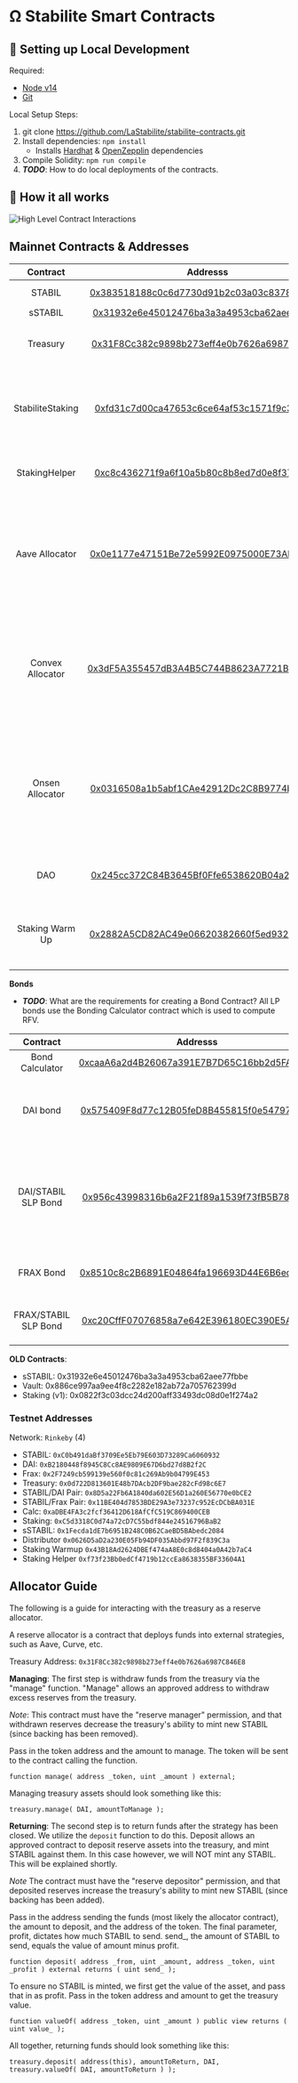 # Ω Stabilite Smart Contracts


##  🔧 Setting up Local Development
Required: 
- [Node v14](https://nodejs.org/download/release/latest-v14.x/)  
- [Git](https://git-scm.com/downloads)


Local Setup Steps:
1. git clone https://github.com/LaStabilite/stabilite-contracts.git 
1. Install dependencies: `npm install` 
    - Installs [Hardhat](https://hardhat.org/getting-started/) & [OpenZepplin](https://docs.openzeppelin.com/contracts/4.x/) dependencies
1. Compile Solidity: `npm run compile`
1. **_TODO_**: How to do local deployments of the contracts.


## 🤨 How it all works
![High Level Contract Interactions](./docs/box-diagram.png)

## Mainnet Contracts & Addresses

|Contract       | Addresss                                                                                                            | Notes   |
|:-------------:|:-------------------------------------------------------------------------------------------------------------------:|-------|
|STABIL            |[0x383518188c0c6d7730d91b2c03a03c837814a899](https://etherscan.io/address/0x383518188c0c6d7730d91b2c03a03c837814a899)| Main Token Contract|
|sSTABIL           |[0x31932e6e45012476ba3a3a4953cba62aee77fbbe](https://etherscan.io/address/0x31932e6e45012476ba3a3a4953cba62aee77fbbe)| Staked Ohm|
|Treasury       |[0x31F8Cc382c9898b273eff4e0b7626a6987C846E8](https://etherscan.io/address/0x31F8Cc382c9898b273eff4e0b7626a6987C846E8)| Stabilite Treasury holds all the assets        |
|StabiliteStaking |[0xfd31c7d00ca47653c6ce64af53c1571f9c36566a](https://etherscan.io/address/0xfd31c7d00ca47653c6ce64af53c1571f9c36566a)| Main Staking contract responsible for calling rebases every 2200 blocks|
|StakingHelper  |[0xc8c436271f9a6f10a5b80c8b8ed7d0e8f37a612d](https://etherscan.io/address/0xc8c436271f9a6f10a5b80c8b8ed7d0e8f37a612d)| Helper Contract to Stake with 0 warmup |
|Aave Allocator |[0x0e1177e47151Be72e5992E0975000E73Ab5fd9D4](https://etherscan.io/address/0x0e1177e47151Be72e5992E0975000E73Ab5fd9D4)| Sends DAI from the treasury to Aave (via deposit) in exchange for aDAI and holds it. See [Allocator Guide](#allocator-guide)|
|Convex Allocator |[0x3dF5A355457dB3A4B5C744B8623A7721BF56dF78](https://etherscan.io/address/0x3dF5A355457dB3A4B5C744B8623A7721BF56dF78)| Sends FRAX from the treasury to Convex and accumulates trading fees, CRV and CVX. See [Allocator Guide](#allocator-guide)|
|Onsen Allocator |[0x0316508a1b5abf1CAe42912Dc2C8B9774b682fFC](https://etherscan.io/address/0x0316508a1b5abf1CAe42912Dc2C8B9774b682fFC)| Sends STABIL-DAI SLP from the treasury to the Sushi Onsen pool, accumulating SUSHI and xSUSHI. See [Allocator Guide](#allocator-guide)|
|DAO            |[0x245cc372C84B3645Bf0Ffe6538620B04a217988B](https://etherscan.io/address/0x245cc372C84B3645Bf0Ffe6538620B04a217988B)|Storage Wallet for DAO under MS |
|Staking Warm Up|[0x2882A5CD82AC49e06620382660f5ed932607c5f1](https://etherscan.io/address/0x2882A5CD82AC49e06620382660f5ed932607c5f1)| Instructs the Staking contract when a user can claim sSTABIL |


**Bonds**
- **_TODO_**: What are the requirements for creating a Bond Contract?
All LP bonds use the Bonding Calculator contract which is used to compute RFV. 

|Contract       | Addresss                                                                                                            | Notes   |
|:-------------:|:-------------------------------------------------------------------------------------------------------------------:|-------|
|Bond Calculator|[0xcaaA6a2d4B26067a391E7B7D65C16bb2d5FA571A](https://etherscan.io/address/0xcaaA6a2d4B26067a391E7B7D65C16bb2d5FA571A)| |
|DAI bond|[0x575409F8d77c12B05feD8B455815f0e54797381c](https://etherscan.io/address/0x575409F8d77c12B05feD8B455815f0e54797381c)| Main bond managing serve mechanics for STABIL/DAI|
|DAI/STABIL SLP Bond|[0x956c43998316b6a2F21f89a1539f73fB5B78c151](https://etherscan.io/address/0x956c43998316b6a2F21f89a1539f73fB5B78c151)| Manages mechhanism for thhe protocol to buy baack its own liquidity from the pair. |
|FRAX Bond|[0x8510c8c2B6891E04864fa196693D44E6B6ec2514](https://etherscan.io/address/0x8510c8c2B6891E04864fa196693D44E6B6ec2514)|Similar to DAI bond but using FRAX|
|FRAX/STABIL SLP Bond|[0xc20CffF07076858a7e642E396180EC390E5A02f7](https://etherscan.io/address/0xc20CffF07076858a7e642E396180EC390E5A02f7)| Similar to DAI/STABIL but using FRAX |

**OLD Contracts**:

- sSTABIL: 0x31932e6e45012476ba3a3a4953cba62aee77fbbe 
- Vault: 0x886ce997aa9ee4f8c2282e182ab72a705762399d 
- Staking (v1): 0x0822f3c03dcc24d200aff33493dc08d0e1f274a2


### Testnet Addresses

Network: `Rinkeby` (4)
- STABIL: `0xC0b491daBf3709Ee5Eb79E603D73289Ca6060932`
- DAI: `0xB2180448f8945C8Cc8AE9809E67D6bd27d8B2f2C` 
- Frax: `0x2F7249cb599139e560f0c81c269Ab9b04799E453`
- Treasury: `0x0d722D813601E48b7DAcb2DF9bae282cFd98c6E7`
- STABIL/DAI Pair: `0x8D5a22Fb6A1840da602E56D1a260E56770e0bCE2`
- STABIL/Frax Pair: `0x11BE404d7853BDE29A3e73237c952EcDCbBA031E`
- Calc: `0xaDBE4FA3c2fcf36412D618AfCfC519C869400CEB` 
- Staking: `0xC5d3318C0d74a72cD7C55bdf844e24516796BaB2` 
- sSTABIL: `0x1Fecda1dE7b6951B248C0B62CaeBD5BAbedc2084` 
- Distributor `0x0626D5aD2a230E05Fb94DF035Abbd97F2f839C3a` 
- Staking Warmup `0x43B18Ad2624DBEf474aA8E0c8d8404a0A42b7aC4` 
- Staking Helper `0xf73f23Bb0edCf4719b12ccEa8638355BF33604A1`


## Allocator Guide

The following is a guide for interacting with the treasury as a reserve allocator.

A reserve allocator is a contract that deploys funds into external strategies, such as Aave, Curve, etc.

Treasury Address: `0x31F8Cc382c9898b273eff4e0b7626a6987C846E8`

**Managing**:
The first step is withdraw funds from the treasury via the "manage" function. "Manage" allows an approved address to withdraw excess reserves from the treasury.

*Note*: This contract must have the "reserve manager" permission, and that withdrawn reserves decrease the treasury's ability to mint new STABIL (since backing has been removed).

Pass in the token address and the amount to manage. The token will be sent to the contract calling the function.

```
function manage( address _token, uint _amount ) external;
```

Managing treasury assets should look something like this:
```
treasury.manage( DAI, amountToManage );
```

**Returning**:
The second step is to return funds after the strategy has been closed.
We utilize the `deposit` function to do this. Deposit allows an approved contract to deposit reserve assets into the treasury, and mint STABIL against them. In this case however, we will NOT mint any STABIL. This will be explained shortly.

*Note* The contract must have the "reserve depositor" permission, and that deposited reserves increase the treasury's ability to mint new STABIL (since backing has been added).


Pass in the address sending the funds (most likely the allocator contract), the amount to deposit, and the address of the token. The final parameter, profit, dictates how much STABIL to send. send_, the amount of STABIL to send, equals the value of amount minus profit.
```
function deposit( address _from, uint _amount, address _token, uint _profit ) external returns ( uint send_ );
```

To ensure no STABIL is minted, we first get the value of the asset, and pass that in as profit.
Pass in the token address and amount to get the treasury value.
```
function valueOf( address _token, uint _amount ) public view returns ( uint value_ );
```

All together, returning funds should look something like this:
```
treasury.deposit( address(this), amountToReturn, DAI, treasury.valueOf( DAI, amountToReturn ) );
```
